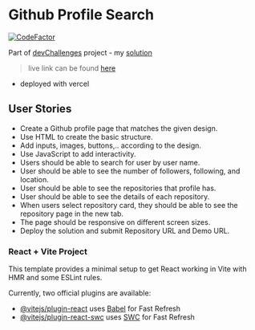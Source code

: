 # Github Profile Search

[![CodeFactor](https://www.codefactor.io/repository/github/codelikeagirl29/github-profile-search/badge)](https://www.codefactor.io/repository/github/codelikeagirl29/github-profile-search)

Part of [devChallenges](https://devchallenges.io/) project - my [solution](https://devchallenges.io/solution/542)

> live link can be found [here](https://github-profile-search-omega.vercel.app/)

- deployed with vercel

## User Stories

- Create a Github profile page that matches the given design.
- Use HTML to create the basic structure.
- Add inputs, images, buttons,.. according to the design.
- Use JavaScript to add interactivity.
- Users should be able to search for user by user name.
- User should be able to see the number of followers, following, and location.
- User should be able to see the repositories that profile has.
- User should be able to see the details of each repository.
- When users select repository card, they should be able to see the repository page in the new tab.
- The page should be responsive on different screen sizes.
- Deploy the solution and submit Repository URL and Demo URL.

### React + Vite Project

This template provides a minimal setup to get React working in Vite with HMR and some ESLint rules.

Currently, two official plugins are available:

- [@vitejs/plugin-react](https://github.com/vitejs/vite-plugin-react/blob/main/packages/plugin-react/README.md) uses [Babel](https://babeljs.io/) for Fast Refresh
- [@vitejs/plugin-react-swc](https://github.com/vitejs/vite-plugin-react-swc) uses [SWC](https://swc.rs/) for Fast Refresh

